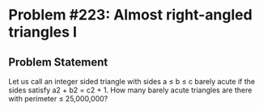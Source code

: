# Problem #223: Almost right-angled triangles I 

## Problem Statement 

Let us call an integer sided triangle with sides a ≤ b ≤ c barely acute if the sides satisfy a2 + b2 = c2 + 1.
How many barely acute triangles are there with perimeter ≤ 25,000,000?
